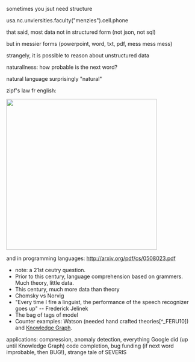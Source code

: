 sometimes you jsut need structure

   usa.nc.unviersities.faculty("menzies").cell.phone

that said, most data not in structured form (not json, not sql)

but in messier forms (powerpoint, word, txt, pdf, mess mess mess)

strangely, it is possible to reason about unstructured data

naturallness: how probable is the next word?

natural language surprisingly "natural"

zipf's law fr english:

<img width=400 src="https://en.wikipedia.org/wiki/Zipf%27s_law#/media/File:Zipf_distribution_PMF.png">

and in programming languages: http://arxiv.org/pdf/cs/0508023.pdf

+ note: a 21st ceutry question. 
+ Prior to this century, language comprehension based on grammers. Much theory, little data.
+ This century, much more data than theory
+ Chomsky vs Norvig
+ "Every time I fire a linguist, the performance of the
   speech recognizer goes up" -- Frederick Jelinek
+ The bag of tags of model
+ Counter examples: Watson (needed hand crafted theories[^_FERU10]) and
  [Knowledge Graph](https://en.wikipedia.org/wiki/Knowledge_Graph).


applications: compression, anomaly detection, everything Google did (up until Knowledge Graph)
code completion, bug funding (if next word improbable, then BUG!), strange tale of SEVERIS


